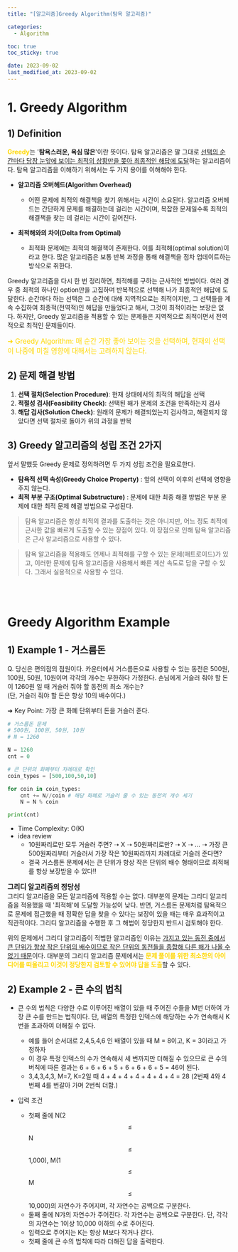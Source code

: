 ```yaml
---
title: "[알고리즘]Greedy Algorithm(탐욕 알고리즘)"

categories:
  - Algorithm

toc: true
toc_sticky: true

date: 2023-09-02
last_modified_at: 2023-09-02 
---
```


# 1. Greedy Algorithm
## 1) Definition
<span style = "color:gold"><b>Greedy</b></span>는 '**탐욕스러운, 욕심 많은**'이란 뜻이다. 탐욕 알고리즘은 말 그대로 <u>선택의 순간마다 당장 눈앞에 보이는 최적의 상황만을 쫒아 최종적인 해답에 도달</u>하는 알고리즘이다. 탐욕 알고리즘을 이해하기 위해서는 두 가지 용어를 이해해야 한다.

- <b>알고리즘 오버헤드(Algorithm Overhead)</b>
  - 어떤 문제에 최적의 해결책을 찾기 위해서는 시간이 소요된다. 알고리즘 오버헤드는 간단하게 문제를 해결하는데 걸리는 시간이며, 복잡한 문제일수록 최적의 해결책을 찾는 데 걸리는 시간이 길어진다.

- <b>최적해와의 차이(Delta from Optimal)</b>
  - 최적화 문제에는 최적의 해결책이 존재한다. 이를 최적해(optimal solution)이라고 한다. 많은 알고리즘은 보통 반복 과정을 통해 해결책을 점차 업데이트하는 방식으로 취한다.

Greedy 알고리즘을 다시 한 번 정리하면, 최적해를 구하는 근사적인 방법이다. 여러 경우 중 최적의 하나인 option만을 고집하며 반복적으로 선택해 나가 최종적인 해답에 도달한다. 순간마다 하는 선택은 그 순간에 대해 지역적으로는 최적이지만, 그 선택들을 계속 수집하여 최종적(전역적)인 해답을 만들었다고 해서, 그것이 최적이라는 보장은 없다. 
하지만, Greedy 알고리즘을 적용할 수 있는 문제들은 지역적으로 최적이면서 전역적으로 최적인 문제들이다.

 <span style = "font-size:110%"><span style = "color:gold">➜ Greedy Algorithm: 매 순간 가장 좋아 보이는 것을 선택하며, 현재의 선택이 나중에 미칠 영향에 대해서는 고려하지 않는다.</span></span> 

## 2) 문제 해결 방법
1. **선택 절차(Selection Procedure)**: 현재 상태에서의 최적의 해답을 선택
2. **적절성 검사(Feasibility Check)**: 선택된 해가 문제의 조건을 만족하는지 검사
3. **해답 검사(Solution Check)**: 원래의 문제가 해결되었는지 검사하고, 해결되지 않았다면 선택 절차로 돌아가 위의 과정을 반복

## 3) Greedy 알고리즘의 성립 조건 2가지
앞서 말했듯 Greedy 문제로 정의하려면 두 가지 성립 조건을 필요로한다.
- **탐욕적 선택 속성(Greedy Choice Property)** : 앞의 선택이 이후의 선택에 영향을 주지 않는다.
- **최적 부분 구조(Optimal Substructure)** : 문제에 대한 최종 해결 방법은 부분 문제에 대한 최적 문제 해결 방법으로 구성된다.

> 탐욕 알고리즘은 항상 최적의 결과를 도출하는 것은 아니지만, 어느 정도 최적에 근사한 값을 빠르게 도출할 수 있는 장점이 있다. 이 장점으로 인해 탐욕 알고리즘은 근사 알고리즘으로 사용할 수 있다.

> 탐욕 알고리즘을 적용해도 언제나 최적해를 구할 수 있는 문제(매트로이드)가 있고, 이러한 문제에 탐욕 알고리즘을 사용해서 빠른 계산 속도로 답을 구할 수 있다. 그래서 실용적으로 사용할 수 있다.

<br/>
<br/>

# Greedy Algorithm Example
## 1) Example 1 - 거스름돈
Q. 당신은 편의점의 점원이다. 카운터에서 거스름돈으로 사용할 수 있는 동전은 500원, 100원, 50원, 10원이며 각각의 개수는 무한하다 가정한다. 손님에게 거슬러 줘야 할 돈이 1260원 일 때 거슬러 줘야 할 동전의 최소 개수는?  
(단, 거슬러 줘야 할 돈은 항상 10의 배수이다.)

➜ Key Point: 가장 큰 화폐 단위부터 돈을 거슬러 준다.

```python
# 거스름돈 문제
# 500원, 100원, 50원, 10원
# N = 1260

N = 1260
cnt = 0

# 큰 단위의 화폐부터 차례대로 확인
coin_types = [500,100,50,10]

for coin in coin_types:
    cnt += N//coin # 해당 화폐로 거슬러 줄 수 있는 동전의 개수 세기
    N = N % coin

print(cnt)
```

- Time Complexity: O(K)
- idea review
  - 10원짜리로만 모두 거슬러 주면? ➝ X ➝ 50원짜리로만? ➝ X ➝ ... ➝ 가장 큰 500원짜리부터 거슬러서 가장 작은 10원짜리까지 차례대로 거슬러 준다면?
  - 결국 거스름돈 문제에서는 큰 단위가 항상 작은 단위의 배수 형태이므로 최적해를 항상 보장받을 수 있다!!
    

<span style="font-size:110%"><b>그리디 알고리즘의 정당성</b></span>  
그리디 알고리즘을 모든 알고리즘에 적용할 수는 없다. 대부분의 문제는 그리디 알고리즘을 적용했을 때 '최적해'에 도달할 가능성이 낮다. 반면, 거스름돈 문제처럼 탐욕적으로 문제에 접근했을 때 정확한 답을 찾을 수 있다는 보장이 있을 때는 매우 효과적이고 직관적이다. 그리디 알고리즘을 수행한 후 그 해법이 정당한지 반드시 검토해야 한다.

위의 문제에서 그리디 알고리즘이 적법한 알고리즘인 이유는 <u>가지고 있는 동전 중에서 큰 단위가 항상 작은 단위의 배수이므로 작은 단위의 동전들을 종합해 다른 해가 나올 수 없기 때문</u>이다. 대부분의 그리디 알고리즘 문제에서는 <span style="color:gold"><b>문제 풀이를 위한 최소한의 아이디어를 떠올리고 이것이 정당한지 검토할 수 있어야 답을 도출</b></span>할 수 있다.

## 2) Example 2 - 큰 수의 법칙
- 큰 수의 법칙은 다양한 수로 이루어진 배열이 있을 때 주어진 수들을 M번 더하여 가장 큰 수를 만드는 법칙이다. 단, 배열의 특정한 인덱스에 해당하는 수가 연속해서 K번을 초과하여 더해질 수 없다.
  - 예를 들어 순서대로 2,4,5,4,6 인 배열이 있을 때 M = 8이고, K = 3이라고 가정하자
  - 이 경우 특정 인덱스의 수가 연속해서 세 번까지만 더해질 수 있으므로 큰 수의 버칙에 따른 결과는 6 + 6 + 6 + 5 + 6 + 6 + 6 + 5 = 46이 된다.
  - 3,4,3,4,3, M=7, K=2일 때 4 + 4 + 4 + 4 + 4 + 4 + 4 = 28 (2번째 4와 4번째 4를 번갈아 가며 2번씩 더함.)

- 입력 조건
  - 첫째 줄에 N(2 $$\leq$$ N $$\leq$$ 1,000), M(1 $$\leq$$ M $$\leq$$ 10,000)의 자연수가 주어지며, 각 자연수는 공백으로 구분한다.
  - 둘째 줄에 N갸의 자연수가 주어진다. 각 자연수는 공백으로 구분한다. 단, 각각의 자연수는 1이상 10,000 이하의 수로 주어진다.
  - 입력으로 주어지는 K는 항상 M보다 작거나 같다.
  - 첫째 줄에 큰 수의 법칙에 따라 더해진 답을 출력한다.    

```python

```
